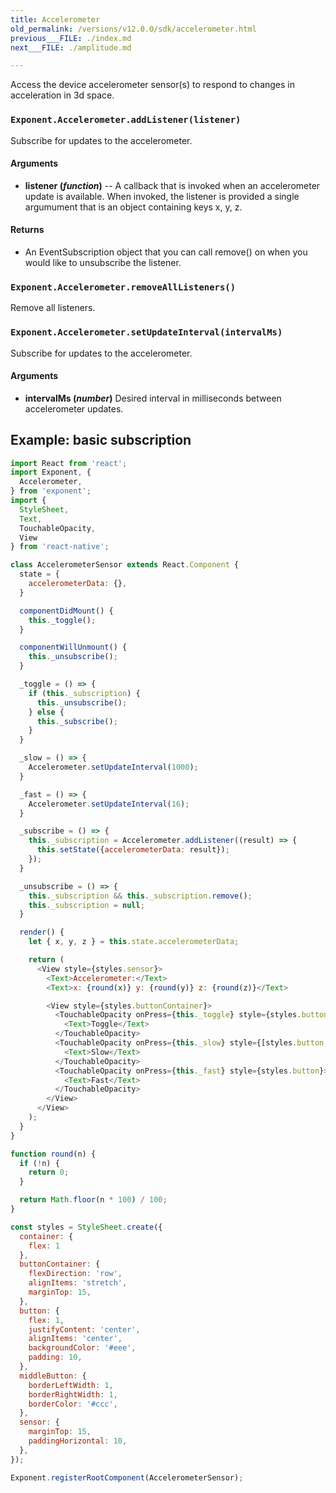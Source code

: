 ```yaml
---
title: Accelerometer
old_permalink: /versions/v12.0.0/sdk/accelerometer.html
previous___FILE: ./index.md
next___FILE: ./amplitude.md

---
```


Access the device accelerometer sensor(s) to respond to changes in
acceleration in 3d space.

### `Exponent.Accelerometer.addListener(listener)`

Subscribe for updates to the accelerometer.

#### Arguments
* **listener (*function*)** -- A callback that is invoked when an
accelerometer update is available. When invoked, the listener is
provided a single argumument that is an object    containing keys x, y,
z.

#### Returns
* An EventSubscription object that you can call remove() on when you
would like to unsubscribe the listener.

### `Exponent.Accelerometer.removeAllListeners()`

Remove all listeners.

### `Exponent.Accelerometer.setUpdateInterval(intervalMs)`

Subscribe for updates to the accelerometer.

#### Arguments
* **intervalMs (_number_)** Desired interval in milliseconds between
accelerometer updates.

## Example: basic subscription

```javascript
import React from 'react';
import Exponent, {
  Accelerometer,
} from 'exponent';
import {
  StyleSheet,
  Text,
  TouchableOpacity,
  View
} from 'react-native';

class AccelerometerSensor extends React.Component {
  state = {
    accelerometerData: {},
  }

  componentDidMount() {
    this._toggle();
  }

  componentWillUnmount() {
    this._unsubscribe();
  }

  _toggle = () => {
    if (this._subscription) {
      this._unsubscribe();
    } else {
      this._subscribe();
    }
  }

  _slow = () => {
    Accelerometer.setUpdateInterval(1000);
  }

  _fast = () => {
    Accelerometer.setUpdateInterval(16);
  }

  _subscribe = () => {
    this._subscription = Accelerometer.addListener((result) => {
      this.setState({accelerometerData: result});
    });
  }

  _unsubscribe = () => {
    this._subscription && this._subscription.remove();
    this._subscription = null;
  }

  render() {
    let { x, y, z } = this.state.accelerometerData;

    return (
      <View style={styles.sensor}>
        <Text>Accelerometer:</Text>
        <Text>x: {round(x)} y: {round(y)} z: {round(z)}</Text>

        <View style={styles.buttonContainer}>
          <TouchableOpacity onPress={this._toggle} style={styles.button}>
            <Text>Toggle</Text>
          </TouchableOpacity>
          <TouchableOpacity onPress={this._slow} style={[styles.button, styles.middleButton]}>
            <Text>Slow</Text>
          </TouchableOpacity>
          <TouchableOpacity onPress={this._fast} style={styles.button}>
            <Text>Fast</Text>
          </TouchableOpacity>
        </View>
      </View>
    );
  }
}

function round(n) {
  if (!n) {
    return 0;
  }

  return Math.floor(n * 100) / 100;
}

const styles = StyleSheet.create({
  container: {
    flex: 1
  },
  buttonContainer: {
    flexDirection: 'row',
    alignItems: 'stretch',
    marginTop: 15,
  },
  button: {
    flex: 1,
    justifyContent: 'center',
    alignItems: 'center',
    backgroundColor: '#eee',
    padding: 10,
  },
  middleButton: {
    borderLeftWidth: 1,
    borderRightWidth: 1,
    borderColor: '#ccc',
  },
  sensor: {
    marginTop: 15,
    paddingHorizontal: 10,
  },
});

Exponent.registerRootComponent(AccelerometerSensor);
```
